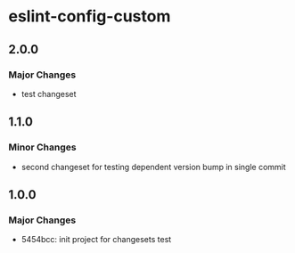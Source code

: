 # eslint-config-custom

## 2.0.0

### Major Changes

- test changeset

## 1.1.0

### Minor Changes

- second changeset for testing dependent version bump in single commit

## 1.0.0

### Major Changes

- 5454bcc: init project for changesets test
